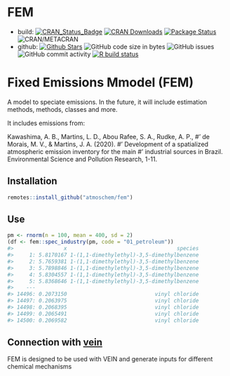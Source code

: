 
# FEM

<!-- <img src="man/figures/logo.png" align="right" alt="" width="220" /> -->

-   build:
    [![CRAN\_Status\_Badge](http://www.r-pkg.org/badges/version/fem)](http://cran.r-project.org/web/packages/fem)
    [![CRAN
    Downloads](http://cranlogs.r-pkg.org/badges/grand-total/fem?color=orange)](http://cran.r-project.org/package=fem)
    [![Package
    Status](https://img.shields.io/badge/lifecycle-maturing-blue.svg)](https://www.tidyverse.org/lifecycle/#maturing)
    ![CRAN/METACRAN](https://img.shields.io/fem/l/fem?style=plastic)
-   github: [![Github
    Stars](https://img.shields.io/github/stars/atmoschem/fem.svg?style=social&label=Github)](https://github.com/atmoschem/fem)
    ![GitHub code size in
    bytes](https://img.shields.io/github/languages/code-size/atmoschem/fem)
    ![GitHub issues](https://img.shields.io/github/issues/atmoschem/fem)
    <!-- ![Liberapay giving](https://img.shields.io/liberapay/gives/sergio.ibarra) -->
    ![GitHub commit
    activity](https://img.shields.io/github/commit-activity/y/ibarraespinosa/fem)
    [![R build
    status](https://github.com/atmoschem/fem/workflows/R-CMD-check/badge.svg)](https://github.com/atmoschem/fem/actions)

<!-- ![](https://github.com/atmoschem/fem/raw/master/all_comp.gif) -->

# **F**ixed **E**missions **M**model (FEM)

A model to speciate emissions. In the future, it will include estimation
methods, methods, classes and more.

It includes emissions from:

Kawashima, A. B., Martins, L. D., Abou Rafee, S. A., Rudke, A. P., \#’
de Morais, M. V., & Martins, J. A. (2020). \#’ Development of a
spatialized atmospheric emission inventory for the main \#’ industrial
sources in Brazil. Environmental Science and Pollution Research, 1-11.

## Installation

``` r
remotes::install_github("atmoschem/fem")
```

## Use

``` r
pm <- rnorm(n = 100, mean = 400, sd = 2)
(df <- fem::spec_industry(pm, code = "01_petroleum"))
#>                x                                   species
#>     1: 5.8170167 1-(1,1-dimethylethyl)-3,5-dimethylbenzene
#>     2: 5.7659381 1-(1,1-dimethylethyl)-3,5-dimethylbenzene
#>     3: 5.7898846 1-(1,1-dimethylethyl)-3,5-dimethylbenzene
#>     4: 5.8304557 1-(1,1-dimethylethyl)-3,5-dimethylbenzene
#>     5: 5.8368646 1-(1,1-dimethylethyl)-3,5-dimethylbenzene
#>    ---                                                    
#> 14496: 0.2073150                            vinyl chloride
#> 14497: 0.2063975                            vinyl chloride
#> 14498: 0.2068395                            vinyl chloride
#> 14499: 0.2065491                            vinyl chloride
#> 14500: 0.2069582                            vinyl chloride
```

## Connection with [vein](https://github.com/atmoschem/vein)

FEM is designed to be used with VEIN and generate inputs for different
chemical mechanisms
